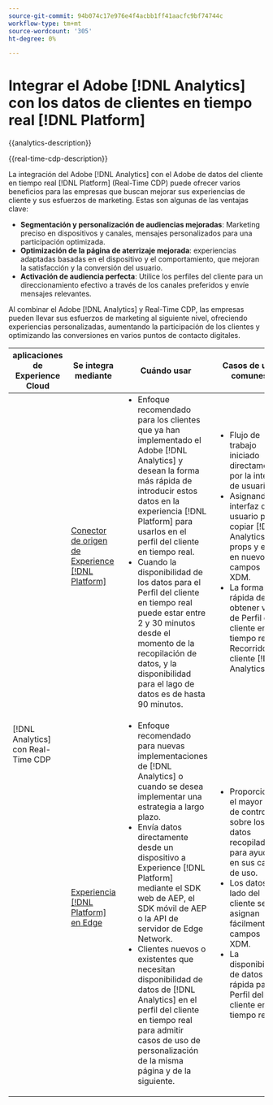 ```yaml
---
source-git-commit: 94b074c17e976e4f4acbb1ff41aacfc9bf74744c
workflow-type: tm+mt
source-wordcount: '305'
ht-degree: 0%

---
```



# Integrar el Adobe [!DNL Analytics] con los datos de clientes en tiempo real [!DNL Platform]

{{analytics-description}}

{{real-time-cdp-description}}

La integración del Adobe [!DNL Analytics] con el Adobe de datos del cliente en tiempo real [!DNL Platform] (Real-Time CDP) puede ofrecer varios beneficios para las empresas que buscan mejorar sus experiencias de cliente y sus esfuerzos de marketing. Estas son algunas de las ventajas clave:

+ **Segmentación y personalización de audiencias mejoradas**: Marketing preciso en dispositivos y canales, mensajes personalizados para una participación optimizada.
+ **Optimización de la página de aterrizaje mejorada**: experiencias adaptadas basadas en el dispositivo y el comportamiento, que mejoran la satisfacción y la conversión del usuario.
+ **Activación de audiencia perfecta**: Utilice los perfiles del cliente para un direccionamiento efectivo a través de los canales preferidos y envíe mensajes relevantes.

Al combinar el Adobe [!DNL Analytics] y Real-Time CDP, las empresas pueden llevar sus esfuerzos de marketing al siguiente nivel, ofreciendo experiencias personalizadas, aumentando la participación de los clientes y optimizando las conversiones en varios puntos de contacto digitales.

<table>
    <thead>
        <tr>
            <th>aplicaciones de Experience Cloud</th>
            <th>Se integra mediante</th>
            <th>Cuándo usar</th>
            <th>Casos de uso comunes</th>
        </tr>
    </thead>
    <tr>
        <td rowspan="2">[!DNL Analytics] con Real-Time CDP</td>
        <td><a href="../../integrations/tutorials/analytics-rtcdp/experience-platform-source-connector.md" target="_blank" rel="noreferrer">Conector de origen de Experience [!DNL Platform]</a></td>
        <td>
            <ul style="margin-top: 0;">
                <li>Enfoque recomendado para los clientes que ya han implementado el Adobe [!DNL Analytics] y desean la forma más rápida de introducir estos datos en la experiencia [!DNL Platform] para usarlos en el perfil del cliente en tiempo real.</li>
                <li>Cuando la disponibilidad de los datos para el Perfil del cliente en tiempo real puede estar entre 2 y 30 minutos desde el momento de la recopilación de datos, y la disponibilidad para el lago de datos es de hasta 90 minutos.</li>
            </ul>
        </td>
        <td>
            <ul style="margin-top: 0;">
                <li>Flujo de trabajo iniciado directamente por la interfaz de usuario.</li>
                <li>Asignando la interfaz de usuario para copiar [!DNL Analytics] props y eVars en nuevos campos XDM.</li>
                <li>La forma más rápida de obtener valor de Perfil del cliente en tiempo real y Recorrido del cliente [!DNL Analytics].</li>
            </ul>
        </td>
    </tr>
    <tr>
       <td><a href="../../integrations/tutorials/analytics-rtcdp/experience-platform-edge.md" target="_blank" rel="noreferrer">Experiencia [!DNL Platform] en Edge</a></td>
        <td>
            <ul style="margin-top: 0;">
                <li>Enfoque recomendado para nuevas implementaciones de [!DNL Analytics] o cuando se desea implementar una estrategia a largo plazo.</li>
                <li>Envía datos directamente desde un dispositivo a Experience [!DNL Platform] mediante el SDK web de AEP, el SDK móvil de AEP o la API de servidor de Edge Network.</li>
                <li>Clientes nuevos o existentes que necesitan disponibilidad de datos de [!DNL Analytics] en el perfil del cliente en tiempo real para admitir casos de uso de personalización de la misma página y de la siguiente.</li>
            </ul>
        </td>
        <td>
            <ul style="margin-top: 0;">
                <li>Proporciona el mayor nivel de control sobre los datos recopilados para ayudar en sus casos de uso.</li>
                <li>Los datos del lado del cliente se asignan fácilmente a campos XDM.</li>
                <li>La disponibilidad de datos más rápida para el Perfil del cliente en tiempo real.</li>
            </ul>
        </td>
    </tr>            
</table>
